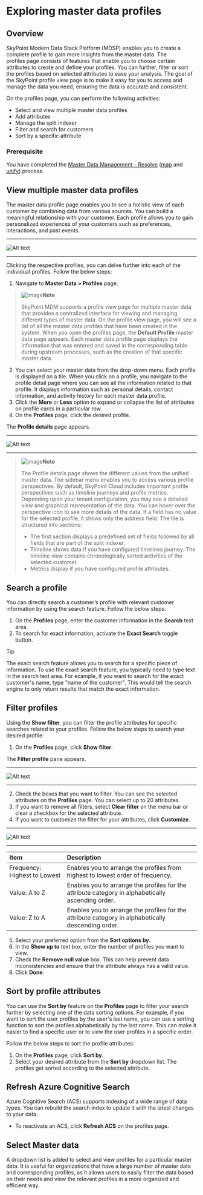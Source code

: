 # Exploring master data profiles

## Overview

SkyPoint Modern Data Stack Platform (MDSP) enables you to create a complete profile to gain more insights from the master data. The profiles page consists of features that enable you to choose certain attributes to create and define your profiles. You can further, filter or sort the profiles based on selected attributes to ease your analysis. The goal of the SkyPoint profile view page is to make it easy for you to access and manage the data you need, ensuring the data is accurate and consistent.

On the profiles page, you can perform the following activities:

- Select and view multiple master data profiles
- Add attributes
- Manage the split indexer
- Filter and search for customers
- Sort by a specific attribute

### Prerequisite

You have completed the [Master Data Management - Resolve](https://docs.skypointcloud.com/docs/stitch.html) ([map](https://docs.skypointcloud.com/docs/map.html) and [unify](https://docs.skypointcloud.com/docs/AddMasterData.html)) process.

## View multiple master data profiles

The master data profile page enables you to see a holistic view of each customer by combining data from various sources. You can build a meaningful relationship with your customer. Each profile allows you to gain personalized experiences of your customers such as preferences, interactions, and past events.

---

![Alt text](/doc_snippets/ProfilesHomePage.png)

---

Clicking the respective profiles, you can delve further into each of the individual profiles. Follow the below steps:

1. Navigate to **Master Data > Profiles** page.  

> ![image](/doc_snippets/Note_icon.png)**Note**
> 
> SkyPoint MDM supports a profile view page for multiple master data that provides a centralized interface for viewing and managing different types of master data. On the profile view page, you will see a list of all the master data profiles that have been created in the system. When you open the profiles page, the **Default Profile** master data page appears. Each master data profile page displays the information that was entered and saved in the corresponding table during upstream processes, such as the creation of that specific master data.  

2. You can select your master data from the drop-down menu. Each profile is displayed on a tile. When you click on a profile, you navigate to the profile detail page where you can see all the information related to that profile. It displays information such as personal details, contact information, and activity history for each master data profile.  
3. Click the **More** or **Less** option to expand or collapse the list of attributes on profile cards in a particular row. 
4. On the **Profiles** page, click the desired profile.

The **Profile details** page appears.

---

![Alt text](/doc_snippets/ProfileDetails.png)

---

> ![image](/doc_snippets/Note_icon.png)**Note**
> 
> The Profile details page shows the different values from the unified master data. The sidebar menu enables you to access various profile perspectives. By default, SkyPoint Cloud includes important profile perspectives such as timeline journeys and profile metrics. Depending upon your tenant configuration, you may see a detailed view and graphical representation of the data. You can hover over the perspective icon to see more details of the data. If a field has no value for the selected profile, it shows only the address field. The tile is structured into sections:
> - The first section displays a predefined set of fields followed by all fields that are part of the split indexer.
> - Timeline shows data if you have configured timelines journey. The timeline view contains chronologically sorted activities of the selected customer.
> - Metrics display if you have configured profile attributes.  

## Search a profile

You can directly search a customer’s profile with relevant customer information by using the search feature. Follow the below steps:

1. On the **Profiles** page, enter the customer information in the **Search** text area.
2. To search for exact information, activate the **Exact Search** toggle button.

> [!TIP]  
> The exact search feature allows you to search for a specific piece of information. To use the exact search feature, you typically need to type text in the search text area. For example, if you want to search for the exact customer's name, type "name of the customer". This would tell the search engine to only return results that match the exact information.

## Filter profiles

Using the **Show filter**, you can filter the profile attributes for specific searches related to your profiles. Follow the below steps to search your desired profile:

1. On the **Profiles** page, click **Show filter**.

The **Filter profile** pane appears.

---

![Alt text](/doc_snippets/FilterProfile.png)

---

2. Check the boxes that you want to filter. You can see the selected attributes on the **Profiles** page. You can select up to 20 attributes.
3. If you want to remove all filters, select **Clear filter** on the menu bar or clear a checkbox for the selected attribute.
4. If you want to customize the filter for your attributes, click **Customize**.

---

![Alt text](/doc_snippets/CustomizeFilter.png)

---

|Item|Description|
| :- | :- |
|Frequency: Highest to Lowest|Enables you to arrange the profiles from highest to lowest order of frequency.|
|Value: A to Z|Enables you to arrange the profiles for the attribute category in alphabetically ascending order.|
|Value: Z to A|Enables you to arrange the profiles for the attribute category in alphabetically descending order.|

5. Select your preferred option from the **Sort options by**.
6. In the **Show up to** text box, enter the number of profiles you want to view.
7. Check the **Remove null value** box. This can help prevent data inconsistencies and ensure that the attribute always has a valid value.
8. Click **Done**.  

## Sort by profile attributes

You can use the **Sort by** feature on the **Profiles** page to filter your search further by selecting one of the data sorting options. For example, if you want to sort the user profiles by the user's last name, you can use a sorting function to sort the profiles alphabetically by the last name. This can make it easier to find a specific user or to view the user profiles in a specific order.

Follow the below steps to sort the profile attributes:

1. On the **Profiles** page, click **Sort by**.
2. Select your desired attribute from the **Sort by** dropdown list. The profiles get sorted according to the selected attribute.

## Refresh Azure Cognitive Search

Azure Cognitive Search (ACS) supports indexing of a wide range of data types. You can rebuild the search index to update it with the latest changes to your data. 

- To reactivate an ACS, click **Refresh ACS** on the profiles page.

## Select Master data  

A dropdown list is added to select and view profiles for a particular master data. It is useful for organizations that have a large number of master data and corresponding profiles, as it allows users to easily filter the data based on their needs and view the relevant profiles in a more organized and efficient way.

